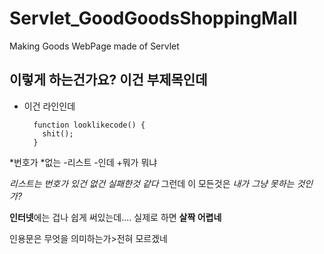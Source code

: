 # Servlet_GoodGoodsShoppingMall
Making Goods WebPage made of Servlet

## 이렇게 하는건가요? 이건 부제목인데

- 이건 라인인데

        function looklikecode() {
          shit();
        }

*번호가
*없는
-리스트
-인데
+뭐가 뭐냐


*리스트는 번호가 있건 없건 실패한것 같다*
그런데 이 모든것은
_내가 그냥 못하는 것인가?_

**인터넷**에는 겁나 쉽게 써있는데....
실제로 하면 __살짝 어렵네__

인용문은 무엇을 의미하는가>전혀 모르겠네
